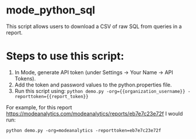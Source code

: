 # mode_python_sql
This script allows users to download a CSV of raw SQL from queries in a report.


# Steps to use this script:

1.  In Mode, generate API token (under Settings -> Your Name -> API Tokens).
2.  Add the token and password values to the python.properties file.
3.  Run this script using: 
    `python demo.py -org={{organization_username}} -reporttoken={{report_token}}`

For example, for this report https://modeanalytics.com/modeanalytics/reports/eb7e7c23e72f I would run:

`python demo.py -org=modeanalytics -reporttoken=eb7e7c23e72f`


